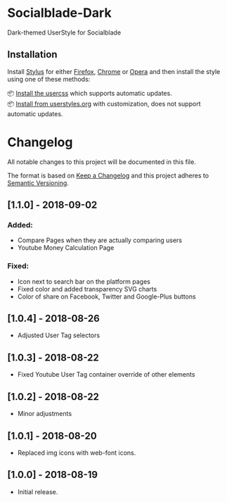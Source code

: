 # Socialblade-Dark
Dark-themed UserStyle for Socialblade

## Installation

Install [Stylus](https://add0n.com/stylus.html) for either [Firefox](https://addons.mozilla.org/en-US/firefox/addon/styl-us/), [Chrome](https://chrome.google.com/webstore/detail/stylus/clngdbkpkpeebahjckkjfobafhncgmne) or [Opera](https://addons.opera.com/en-gb/extensions/details/stylus/) and then install the style using one of these methods:

📦 [Install the usercss](https://github.com/DayvidKnows/Socialblade-Dark/raw/master/socialblade-dark.user.css) which supports automatic updates.<br>
📦 [Install from userstyles.org](https://userstyles.org/styles/163474) with customization, does not support automatic updates.


# Changelog
All notable changes to this project will be documented in this file.

The format is based on [Keep a Changelog](http://keepachangelog.com/en/1.0.0/)
and this project adheres to [Semantic Versioning](http://semver.org/spec/v2.0.0.html).

## [1.1.0] - 2018-09-02
### Added:
- Compare Pages when they are actually comparing users
- Youtube Money Calculation Page

### Fixed:
- Icon next to search bar on the platform pages
- Fixed color and added transparency SVG charts
- Color of share on Facebook, Twitter and Google-Plus buttons

## [1.0.4] - 2018-08-26
- Adjusted User Tag selectors

## [1.0.3] - 2018-08-22
- Fixed Youtube User Tag container override of other elements

## [1.0.2] - 2018-08-22
- Minor adjustments

## [1.0.1] - 2018-08-20
- Replaced img icons with web-font icons.

## [1.0.0] - 2018-08-19
- Initial release.
